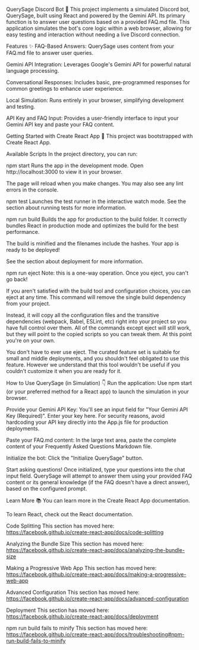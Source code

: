 QuerySage Discord Bot 🤖
This project implements a simulated Discord bot, QuerySage, built using React and powered by the Gemini API. Its primary function is to answer user questions based on a provided FAQ.md file. This application simulates the bot's core logic within a web browser, allowing for easy testing and interaction without needing a live Discord connection.

Features ✨
FAQ-Based Answers: QuerySage uses content from your FAQ.md file to answer user queries.

Gemini API Integration: Leverages Google's Gemini API for powerful natural language processing.

Conversational Responses: Includes basic, pre-programmed responses for common greetings to enhance user experience.

Local Simulation: Runs entirely in your browser, simplifying development and testing.

API Key and FAQ Input: Provides a user-friendly interface to input your Gemini API key and paste your FAQ content.

Getting Started with Create React App 🚀
This project was bootstrapped with Create React App.

Available Scripts
In the project directory, you can run:

npm start
Runs the app in the development mode.
Open http://localhost:3000 to view it in your browser.

The page will reload when you make changes.
You may also see any lint errors in the console.

npm test
Launches the test runner in the interactive watch mode.
See the section about running tests for more information.

npm run build
Builds the app for production to the build folder.
It correctly bundles React in production mode and optimizes the build for the best performance.

The build is minified and the filenames include the hashes.
Your app is ready to be deployed!

See the section about deployment for more information.

npm run eject
Note: this is a one-way operation. Once you eject, you can't go back!

If you aren't satisfied with the build tool and configuration choices, you can eject at any time. This command will remove the single build dependency from your project.

Instead, it will copy all the configuration files and the transitive dependencies (webpack, Babel, ESLint, etc) right into your project so you have full control over them. All of the commands except eject will still work, but they will point to the copied scripts so you can tweak them. At this point you're on your own.

You don't have to ever use eject. The curated feature set is suitable for small and middle deployments, and you shouldn't feel obligated to use this feature. However we understand that this tool wouldn't be useful if you couldn't customize it when you are ready for it.

How to Use QuerySage (in Simulation) 👇
Run the application: Use npm start (or your preferred method for a React app) to launch the simulation in your browser.

Provide your Gemini API Key: You'll see an input field for "Your Gemini API Key (Required)". Enter your key here. For security reasons, avoid hardcoding your API key directly into the App.js file for production deployments.

Paste your FAQ.md content: In the large text area, paste the complete content of your Frequently Asked Questions Markdown file.

Initialize the bot: Click the "Initialize QuerySage" button.

Start asking questions! Once initialized, type your questions into the chat input field. QuerySage will attempt to answer them using your provided FAQ content or its general knowledge (if the FAQ doesn't have a direct answer), based on the configured prompt.

Learn More 📚
You can learn more in the Create React App documentation.

To learn React, check out the React documentation.

Code Splitting
This section has moved here: https://facebook.github.io/create-react-app/docs/code-splitting

Analyzing the Bundle Size
This section has moved here: https://facebook.github.io/create-react-app/docs/analyzing-the-bundle-size

Making a Progressive Web App
This section has moved here: https://facebook.github.io/create-react-app/docs/making-a-progressive-web-app

Advanced Configuration
This section has moved here: https://facebook.github.io/create-react-app/docs/advanced-configuration

Deployment
This section has moved here: https://facebook.github.io/create-react-app/docs/deployment

npm run build fails to minify
This section has moved here: https://facebook.github.io/create-react-app/docs/troubleshooting#npm-run-build-fails-to-minify